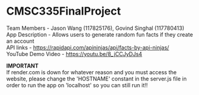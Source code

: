# CMSC335FinalProject
Team Members - Jason Wang (117825176), Govind Singhal (117780413)  
App Description - Allows users to generate random fun facts if they create an account  
API links - https://rapidapi.com/apininjas/api/facts-by-api-ninjas/  
YouTube Demo Video - https://youtu.be/8_jCCJyDJs4

**IMPORTANT**  
If render.com is down for whatever reason and you must access the website, please change the 'HOSTNAME' constant in the server.js file in order to run the app on 'localhost' so you can still run it!!
